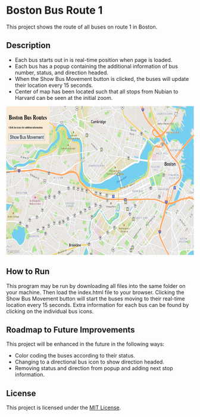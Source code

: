 

# Boston Bus Route 1

This project shows the route of all buses on route 1 in Boston.

## Description

* Each bus starts out in is real-time position when page is loaded. 
* Each bus has a popup containing the additional information of bus number, status, and direction headed.
* When the Show Bus Movement button is clicked, the buses will update their location every 15 seconds.
* Center of map has been located such that all stops from Nubian to Harvard can be seen at the initial zoom.

<img src="/BostonMapRoute1.png" alt="Map of Cambridge Area of Boston" width="600" height="400"/>

## How to Run

This program may be run by downloading all files into the same folder on your machine. Then load the index.html file to your browser. 
Clicking the Show Bus Movement button will start the buses moving to their real-time location every 15 seconds. Extra information for each bus can be found by clicking on the individual bus icons.

## Roadmap to Future Improvements

This project will be enhanced in the future in the following ways:

* Color coding the buses according to their status.
* Changing to a directional bus icon to show direction headed.
* Removing status and direction from popup and adding next stop information.

## License

This project is licensed under the [MIT License](/LICENSE).
